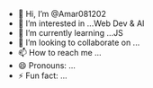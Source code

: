 - 👋 Hi, I’m @Amar081202
- 👀 I’m interested in ...Web Dev & AI
- 🌱 I’m currently learning ...JS
- 💞️ I’m looking to collaborate on ...
- 📫 How to reach me ...
- 😄 Pronouns: ...
- ⚡ Fun fact: ...

<!---
Amar081202/Amar081202 is a ✨ special ✨ repository because its `README.md` (this file) appears on your GitHub profile.
You can click the Preview link to take a look at your changes.
--->

